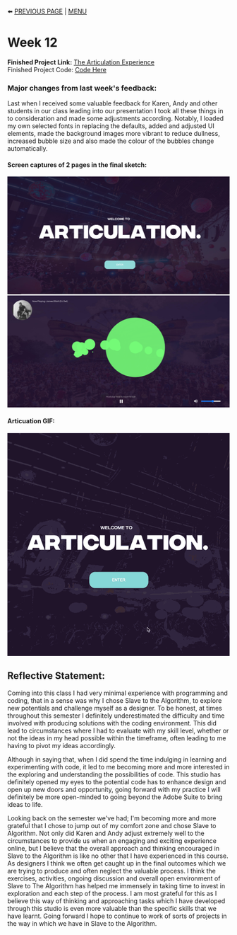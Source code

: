 :arrow_left: [PREVIOUS PAGE](https://github.com/connor-mcnamara/Slave-to-the-algorithm/tree/master/Week%2011 "PREVIOUS PAGE") | [MENU](https://github.com/connor-mcnamara/Slave-to-the-algorithm/blob/master/README.md "MENU")  
# Week 12
**Finished Project Link:** [The Articulation Experience](https://connor-mcnamara.github.io/Slave-to-the-algorithm/Articulation_/ "The Articulation Experience")\
Finished Project Code: [Code Here](https://github.com/connor-mcnamara/Slave-to-the-algorithm/tree/master/Articulation_ "Code Here")


### Major changes from last week's feedback:

Last when I received some valuable feedback for Karen, Andy and other students in our class leading into our presentation I took all these things in to consideration and made some adjustments according. Notably, I loaded my own selected fonts in replacing the defaults, added and adjusted UI elements, made the background images more vibrant to reduce dullness, increased bubble size and also made the colour of the bubbles change automatically.

#### Screen captures of 2 pages in the final sketch:
![](ArticLanding.png)
![](Articulation.png)
#### Articuation GIF:
![](ArticulationGIF640x640.gif)

## Reflective Statement:
Coming into this class I had very minimal experience with programming and coding, that in a sense was why I chose Slave to the Algorithm, to explore new potentials and challenge myself as a designer. To be honest, at times throughout this semester I definitely underestimated the difficulty and time involved with producing solutions with the coding environment. This did lead to circumstances where I had to evaluate with my skill level, whether or not the ideas in my head possible within the timeframe, often leading to me having to pivot my ideas accordingly.

Although in saying that, when I did spend the time indulging in learning and experimenting with code, it led to me becoming more and more interested in the exploring and understanding the possibilities of code. This studio has definitely opened my eyes to the potential code has to enhance design and open up new doors and opportunity, going forward with my practice I will definitely be more open-minded to going beyond the Adobe Suite to bring ideas to life.

Looking back on the semester we've had; I'm becoming more and more grateful that I chose to jump out of my comfort zone and chose Slave to Algorithm. Not only did Karen and Andy adjust extremely well to the circumstances to provide us when an engaging and exciting experience online, but I believe that the overall approach and thinking encouraged in Slave to the Algorithm is like no other that I have experienced in this course. As designers I think we often get caught up in the final outcomes which we are trying to produce and often neglect the valuable process. I think the exercises, activities, ongoing discussion and overall open environment of Slave to The Algorithm has helped me immensely in taking time to invest in exploration and each step of the process. I am most grateful for this as I believe this way of thinking and approaching tasks which I have developed through this studio is even more valuable than the specific skills that we have learnt. Going forward I hope to continue to work of sorts of projects in the way in which we have in Slave to the Algorithm.
